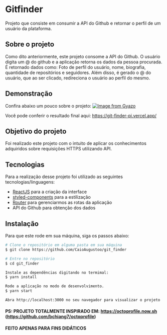 # Gitfinder
Projeto que consiste em consumir a API do Github e retornar o perfil de um usuário da plataforma.

## Sobre o projeto 
Como dito anteriormente, este projeto consome a API do Github. O usuário digita um @ do github e a aplicação retorna os dados
da pessoa procurada. É retornado dados como: Foto de perfil do usuário, nome, biografia, quantidade de repositórios e seguidores.
Além disso, é gerado o @ do usuário, que ao ser clicado, redireciona o usuário ao perfil do mesmo. 


## Demonstração
Confira abaixo um pouco sobre o projeto:
[![Image from Gyazo](https://i.gyazo.com/b2fcf6ecea7801f0839b32e8b5317cd5.png)](https://gyazo.com/b2fcf6ecea7801f0839b32e8b5317cd5)

Você pode conferir o resultado final aqui: https://git-finder-pi.vercel.app/

## Objetivo do projeto
Foi realizado este projeto com o intuito de aplicar os conhecimentos adquiridos sobre requisições HTTPS utilizando API.

## Tecnologias 
Para a realização desse projeto foi utilizado as seguintes tecnologias/linguagens: 
- [ReactJS](https://pt-br.reactjs.org) para a criação da interface
- [styled-components](https://styled-components.com) para a estilização
- [Router](https://reactrouter.com/web/guides/quick-start) para gerenciarmos as rotas da aplicação
- API do Github para obtenção dos dados

## Instalação
Para que este rode em sua máquina, siga os passos abaixo:

```bash
# Clone o repositório em alguma pasta em sua máquina
$ git clone https://github.com/CaioAugustoo/git_finder

# Entre no repositório
$ cd git_finder

Instale as dependências digitando no termimal:
$ yarn install

Rode a aplicação no modo de desenvolvimento.
$ yarn start

Abra http://localhost:3000 no seu navegador para visualizar o projeto
```

#### PS: PROJETO TOTALMENTE INSPIRADO EM: https://octoprofile.now.sh (https://github.com/bchiang7/octoprofile) 
#### FEITO APENAS PARA FINS DIDÁTICOS
